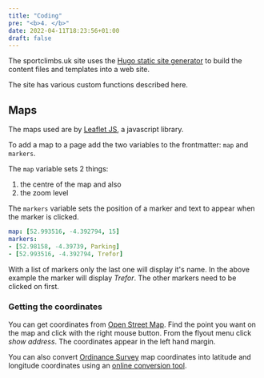 ```yaml
---
title: "Coding"
pre: "<b>4. </b>"
date: 2022-04-11T18:23:56+01:00
draft: false
---
```


The sportclimbs.uk site uses the [Hugo static site generator](https://gohugo.io/) to build the content files and templates into a web site.

The site has various custom functions described here.

## Maps

The maps used are by [Leaflet JS](https://leafletjs.com/), a javascript library.

To add a map to a page add the two variables to the frontmatter: `map` and `markers`.

The `map` variable sets 2 things: 

1. the centre of the map and also 
2. the zoom level

The `markers` variable sets the position of a marker and text to appear when the marker is clicked.

```yaml
map: [52.993516, -4.392794, 15]
markers:
- [52.98158, -4.39739, Parking]
- [52.993516, -4.392794, Trefor]
```

With a list of markers only the last one will display it's name. In the above example the marker will display *Trefor*. The other markers need to be clicked on first.

### Getting the coordinates

You can get coordinates from [Open Street Map](https://openstreetmap.org/). Find the point you want on the map and click with the right mouse button. From the flyout menu click *show address*. The coordinates appear in the left hand margin.

You can also convert [Ordinance Survey](https://osmaps.ordnancesurvey.co.uk/) map coordinates into latitude and longitude coordinates using an [online conversion tool](http://www.nearby.org.uk/coord.cgi).